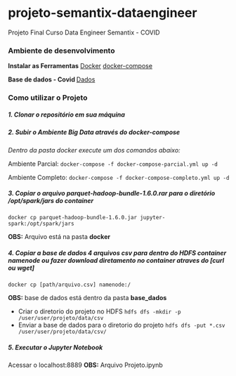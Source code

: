 # projeto-semantix-dataengineer

Projeto Final Curso Data Engineer Semantix - COVID

### Ambiente de desenvolvimento

<b>Instalar as Ferramentas</b>
[Docker]('https://docs.docker.com/engine/install/')
[docker-compose]('https://docs.docker.com/compose/install/')

<b>Base de dados - Covid </b>
[Dados]('https://mobileapps.saude.gov.br/esus-vepi/files/unAFkcaNDeXajurGB7LChj8SgQYS2ptm/04bd3419b22b9cc5c6efac2c6528100d_HIST_PAINEL_COVIDBR_06jul2021.rar')

### Como utilizar o Projeto

##### 1. Clonar o repositório em sua máquina

##### 2. Subir o Ambiente Big Data através do <i>docker-compose</i>

<i>Dentro da pasta docker execute um dos comandos abaixo:</i>

Ambiente Parcial:
`docker-compose -f docker-compose-parcial.yml up -d`

Ambiente Completo:
`docker-compose -f docker-compose-completo.yml up -d`

##### 3. Copiar o arquivo parquet-hadoop-bundle-1.6.0.rar para o diretório /opt/spark/jars do container

`docker cp parquet-hadoop-bundle-1.6.0.jar jupyter-spark:/opt/spark/jars`

<b>OBS:</b> Arquivo está na pasta <b>docker</b>

##### 4. Copiar a base de dados 4 arquivos csv para dentro do HDFS container namenode ou fazer download diretamento no container atraves do [curl ou wget]

`docker cp [path/arquivo.csv] namenode:/`

<b>OBS:</b> base de dados está dentro da pasta <b>base_dados</b>

- Criar o diretorio do projeto no HDFS
  `hdfs dfs -mkdir -p /user/user/projeto/data/csv`
- Enviar a base de dados para o diretorio do projeto
  `hdfs dfs -put *.csv /user/user/projeto/data/csv/`

##### 5. Executar o Jupyter Notebook

Acessar o localhost:8889
<b>OBS:</b> Arquivo Projeto.ipynb
